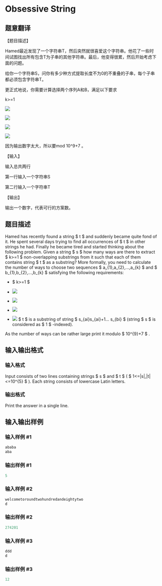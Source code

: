 # Obsessive String

## 题意翻译

【题目描述】

Hamed最近发现了一个字符串T，然后突然就很喜爱这个字符串。他花了一些时间试图找出所有包含T为子串的其他字符串。最后，他变得很累，然后开始考虑下面的问题。

给你一个字符串S，问你有多少种方式提取长度不为0的不重叠的子串，每个子串都必须包含字符串T。

更正式地说，你需要计算选择两个序列A和B，满足以下要求

k>=1

![](https://cdn.luogu.org/upload/vjudge_pic/CF494B/bb2a9663e220d590c509be53cd8da3ca9ca602e8.png)

![](https://cdn.luogu.org/upload/vjudge_pic/CF494B/15cb6228063cc47cd8627d4598e4f8fe6e9779d4.png)

![](https://cdn.luogu.org/upload/vjudge_pic/CF494B/bb2a9663e220d590c509be53cd8da3ca9ca602e8.png)

![](https://cdn.luogu.org/upload/vjudge_pic/CF494B/24d9cacc311eaf7cd7460855212493822ca3c22b.png)

因为输出数字太大，所以要mod 10^9+7 。

【输入】

输入总共两行

第一行输入一个字符串S

第二行输入一个字符串T

【输出】

输出一个数字，代表可行的方案数。 

## 题目描述

Hamed has recently found a string $ t $ and suddenly became quite fond of it. He spent several days trying to find all occurrences of $ t $ in other strings he had. Finally he became tired and started thinking about the following problem. Given a string $ s $ how many ways are there to extract $ k>=1 $ non-overlapping substrings from it such that each of them contains string $ t $ as a substring? More formally, you need to calculate the number of ways to choose two sequences $ a_{1},a_{2},...,a_{k} $ and $ b_{1},b_{2},...,b_{k} $ satisfying the following requirements:

- $ k>=1 $

- ![](https://cdn.luogu.com.cn/upload/vjudge_pic/CF494B/c5deac271ac89767b4839ccdea2b77dd1eb1d964.png)

- ![](https://cdn.luogu.com.cn/upload/vjudge_pic/CF494B/15cb6228063cc47cd8627d4598e4f8fe6e9779d4.png)

- ![](https://cdn.luogu.com.cn/upload/vjudge_pic/CF494B/bb2a9663e220d590c509be53cd8da3ca9ca602e8.png)

- ![](https://cdn.luogu.com.cn/upload/vjudge_pic/CF494B/24d9cacc311eaf7cd7460855212493822ca3c22b.png) $ t $ is a substring of string $ s_{ai}s_{ai}+1... s_{bi} $ (string $ s $ is considered as $ 1 $ -indexed).

As the number of ways can be rather large print it modulo $ 10^{9}+7 $ .

## 输入输出格式

### 输入格式

Input consists of two lines containing strings $ s $ and $ t $ ( $ 1<=|s|,|t|<=10^{5} $ ). Each string consists of lowercase Latin letters.

### 输出格式

Print the answer in a single line.

## 输入输出样例

### 输入样例 #1

```cpp
ababa
aba

```
### 输出样例 #1

```cpp
5

```
### 输入样例 #2

```cpp
welcometoroundtwohundredandeightytwo
d

```
### 输出样例 #2

```cpp
274201

```
### 输入样例 #3

```cpp
ddd
d

```
### 输出样例 #3

```cpp
12

```
